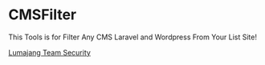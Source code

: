 # CMSFilter
This Tools is for Filter Any CMS Laravel and Wordpress From Your List Site!

<a href="https://www.bloglumajangteamsec.my.id">Lumajang Team Security</a>
